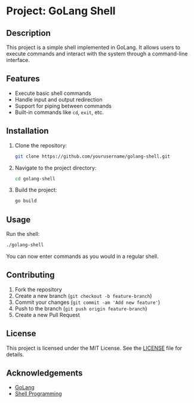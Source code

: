 # Project: GoLang Shell

## Description

This project is a simple shell implemented in GoLang. It allows users to execute commands and interact with the system through a command-line interface.

## Features

- Execute basic shell commands
- Handle input and output redirection
- Support for piping between commands
- Built-in commands like `cd`, `exit`, etc.

## Installation

1. Clone the repository:
   ```sh
   git clone https://github.com/yourusername/golang-shell.git
   ```
2. Navigate to the project directory:
   ```sh
   cd golang-shell
   ```
3. Build the project:
   ```sh
   go build
   ```

## Usage

Run the shell:

```sh
./golang-shell
```

You can now enter commands as you would in a regular shell.

## Contributing

1. Fork the repository
2. Create a new branch (`git checkout -b feature-branch`)
3. Commit your changes (`git commit -am 'Add new feature'`)
4. Push to the branch (`git push origin feature-branch`)
5. Create a new Pull Request

## License

This project is licensed under the MIT License. See the [LICENSE](LICENSE) file for details.

## Acknowledgements

- [GoLang](https://golang.org/)
- [Shell Programming](https://en.wikipedia.org/wiki/Shell_script)
